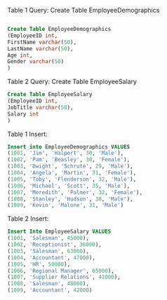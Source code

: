 ﻿Table 1 Query:
Create Table EmployeeDemographics 
```sql

Create Table EmployeeDemographics 
(EmployeeID int, 
FirstName varchar(50), 
LastName varchar(50), 
Age int, 
Gender varchar(50)
)
```

Table 2 Query:
Create Table EmployeeSalary 
```sql
Create Table EmployeeSalary 
(EmployeeID int, 
JobTitle varchar(50), 
Salary int
)
```


Table 1 Insert:
```sql
Insert into EmployeeDemographics VALUES
(1001, 'Jim', 'Halpert', 30, 'Male'),
(1002, 'Pam', 'Beasley', 30, 'Female'),
(1003, 'Dwight', 'Schrute', 29, 'Male'),
(1004, 'Angela', 'Martin', 31, 'Female'),
(1005, 'Toby', 'Flenderson', 32, 'Male'),
(1006, 'Michael', 'Scott', 35, 'Male'),
(1007, 'Meredith', 'Palmer', 32, 'Female'),
(1008, 'Stanley', 'Hudson', 38, 'Male'),
(1009, 'Kevin', 'Malone', 31, 'Male')
```

Table 2 Insert:
```sql
Insert Into EmployeeSalary VALUES
(1001, 'Salesman', 45000),
(1002, 'Receptionist', 36000),
(1003, 'Salesman', 63000),
(1004, 'Accountant', 47000),
(1005, 'HR', 50000),
(1006, 'Regional Manager', 65000),
(1007, 'Supplier Relations', 41000),
(1008, 'Salesman', 48000),
(1009, 'Accountant', 42000)
```
